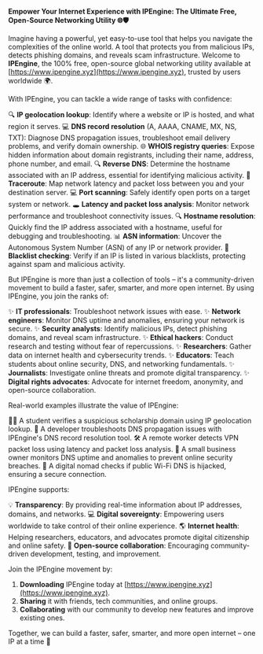 **Empower Your Internet Experience with IPEngine: The Ultimate Free, Open-Source Networking Utility 🌐🛡️**

Imagine having a powerful, yet easy-to-use tool that helps you navigate the complexities of the online world. A tool that protects you from malicious IPs, detects phishing domains, and reveals scam infrastructure. Welcome to **IPEngine**, the 100% free, open-source global networking utility available at [https://www.ipengine.xyz](https://www.ipengine.xyz), trusted by users worldwide 🌍.

With IPEngine, you can tackle a wide range of tasks with confidence:

🔍 **IP geolocation lookup**: Identify where a website or IP is hosted, and what region it serves.
💻 **DNS record resolution** (A, AAAA, CNAME, MX, NS, TXT): Diagnose DNS propagation issues, troubleshoot email delivery problems, and verify domain ownership.
🌐 **WHOIS registry queries**: Expose hidden information about domain registrants, including their name, address, phone number, and email.
🔍 **Reverse DNS**: Determine the hostname associated with an IP address, essential for identifying malicious activity.
📡 **Traceroute**: Map network latency and packet loss between you and your destination server.
💻 **Port scanning**: Safely identify open ports on a target system or network.
🕳️ **Latency and packet loss analysis**: Monitor network performance and troubleshoot connectivity issues.
🔍 **Hostname resolution**: Quickly find the IP address associated with a hostname, useful for debugging and troubleshooting.
📊 **ASN information**: Uncover the Autonomous System Number (ASN) of any IP or network provider.
🚨 **Blacklist checking**: Verify if an IP is listed in various blacklists, protecting against spam and malicious activity.

But IPEngine is more than just a collection of tools – it's a community-driven movement to build a faster, safer, smarter, and more open internet. By using IPEngine, you join the ranks of:

✨ **IT professionals**: Troubleshoot network issues with ease.
✨ **Network engineers**: Monitor DNS uptime and anomalies, ensuring your network is secure.
✨ **Security analysts**: Identify malicious IPs, detect phishing domains, and reveal scam infrastructure.
✨ **Ethical hackers**: Conduct research and testing without fear of repercussions.
✨ **Researchers**: Gather data on internet health and cybersecurity trends.
✨ **Educators**: Teach students about online security, DNS, and networking fundamentals.
✨ **Journalists**: Investigate online threats and promote digital transparency.
✨ **Digital rights advocates**: Advocate for internet freedom, anonymity, and open-source collaboration.

Real-world examples illustrate the value of IPEngine:

👩‍🎓 A student verifies a suspicious scholarship domain using IP geolocation lookup.
🔧 A developer troubleshoots DNS propagation issues with IPEngine's DNS record resolution tool.
🛠️ A remote worker detects VPN packet loss using latency and packet loss analysis.
🏬 A small business owner monitors DNS uptime and anomalies to prevent online security breaches.
🌟 A digital nomad checks if public Wi-Fi DNS is hijacked, ensuring a secure connection.

IPEngine supports:

💡 **Transparency**: By providing real-time information about IP addresses, domains, and networks.
💻 **Digital sovereignty**: Empowering users worldwide to take control of their online experience.
🌎 **Internet health**: Helping researchers, educators, and advocates promote digital citizenship and online safety.
🤝 **Open-source collaboration**: Encouraging community-driven development, testing, and improvement.

Join the IPEngine movement by:

1. **Downloading** IPEngine today at [https://www.ipengine.xyz](https://www.ipengine.xyz).
2. **Sharing** it with friends, tech communities, and online groups.
3. **Collaborating** with our community to develop new features and improve existing ones.

Together, we can build a faster, safer, smarter, and more open internet – one IP at a time 🚀